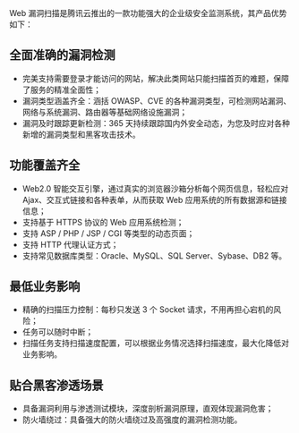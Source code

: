 Web 漏洞扫描是腾讯云推出的一款功能强大的企业级安全监测系统，其产品优势如下：
## 全面准确的漏洞检测
- 完美支持需要登录才能访问的网站，解决此类网站只能扫描首页的难题，保障了服务的精准全面性；
- 漏洞类型涵盖齐全：涵括 OWASP、CVE 的各种漏洞类型，可检测网站漏洞、网络与系统漏洞、路由器等基础网络设施漏洞；
- 漏洞及时跟踪更新检测：365 天持续跟踪国内外安全动态，为您及时应对各种新增的漏洞类型和黑客攻击技术。
   
## 功能覆盖齐全
- Web2.0 智能交互引擎，通过真实的浏览器沙箱分析每个网页信息，轻松应对 Ajax、交互式链接和各种表单，从而获取 Web 应用系统的所有数据源和链接信息；
- 支持基于 HTTPS 协议的 Web 应用系统检测；
- 支持 ASP / PHP / JSP / CGI 等类型的动态页面；
- 支持 HTTP 代理认证方式；
- 支持常见数据库类型：Oracle、MySQL、SQL Server、Sybase、DB2 等。

## 最低业务影响
- 精确的扫描压力控制：每秒只发送 3 个 Socket 请求，不用再担心宕机的风险；
- 任务可以随时中断；
- 扫描任务支持扫描速度配置，可以根据业务情况选择扫描速度，最大化降低对业务影响。

## 贴合黑客渗透场景
- 具备漏洞利用与渗透测试模块，深度剖析漏洞原理，直观体现漏洞危害；
- 防火墙绕过：具备强大的防火墙绕过及高强度的漏洞检测功能。

